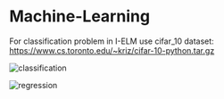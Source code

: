 # Machine-Learning

For classification problem in I-ELM use cifar_10 dataset:
https://www.cs.toronto.edu/~kriz/cifar-10-python.tar.gz

![classification](https://user-images.githubusercontent.com/37297153/152690364-bd1457c9-8306-4ee6-a8f5-e717ed748270.PNG)

![regression](https://user-images.githubusercontent.com/37297153/152690373-226044e8-3ff6-49e0-bd4b-f16bf2dc6558.PNG)
